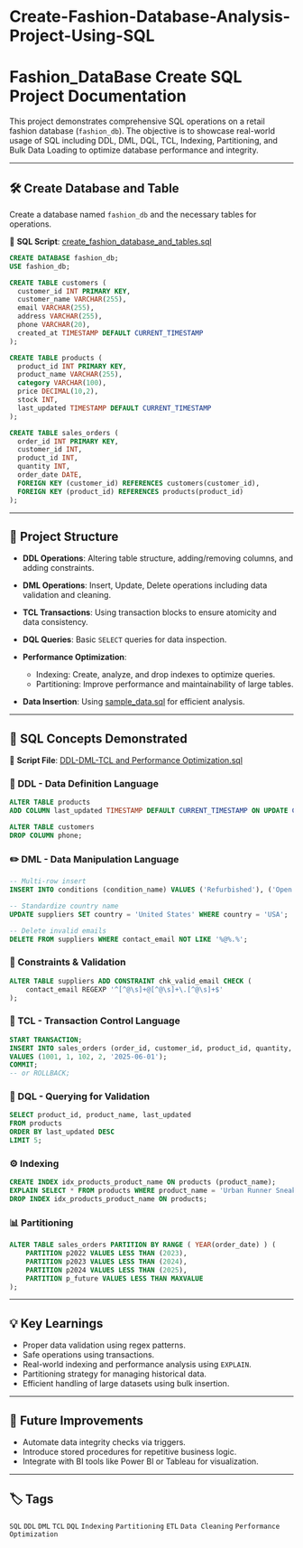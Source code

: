 # Create-Fashion-Database-Analysis-Project-Using-SQL

# Fashion\_DataBase Create SQL Project Documentation

This project demonstrates comprehensive SQL operations on a retail fashion database (`fashion_db`). The objective is to showcase real-world usage of SQL including DDL, DML, DQL, TCL, Indexing, Partitioning, and Bulk Data Loading to optimize database performance and integrity.

---

## 🛠️ Create Database and Table

Create a database named `fashion_db` and the necessary tables for operations.

📄 **SQL Script**: [create\_fashion\_database\_and\_tables.sql](https://github.com/BI-with-Sabbir/Create-Fashion-Database-Analysis-Project-Using-SQL/blob/main/Create%20Fashion%20Database/create_fashion_database_and_tables.sql)

```sql
CREATE DATABASE fashion_db;
USE fashion_db;

CREATE TABLE customers (
  customer_id INT PRIMARY KEY,
  customer_name VARCHAR(255),
  email VARCHAR(255),
  address VARCHAR(255),
  phone VARCHAR(20),
  created_at TIMESTAMP DEFAULT CURRENT_TIMESTAMP
);

CREATE TABLE products (
  product_id INT PRIMARY KEY,
  product_name VARCHAR(255),
  category VARCHAR(100),
  price DECIMAL(10,2),
  stock INT,
  last_updated TIMESTAMP DEFAULT CURRENT_TIMESTAMP
);

CREATE TABLE sales_orders (
  order_id INT PRIMARY KEY,
  customer_id INT,
  product_id INT,
  quantity INT,
  order_date DATE,
  FOREIGN KEY (customer_id) REFERENCES customers(customer_id),
  FOREIGN KEY (product_id) REFERENCES products(product_id)
);
```

---

## 📁 Project Structure

* **DDL Operations**: Altering table structure, adding/removing columns, and adding constraints.
* **DML Operations**: Insert, Update, Delete operations including data validation and cleaning.
* **TCL Transactions**: Using transaction blocks to ensure atomicity and data consistency.
* **DQL Queries**: Basic `SELECT` queries for data inspection.
* **Performance Optimization**:

  * Indexing: Create, analyze, and drop indexes to optimize queries.
  * Partitioning: Improve performance and maintainability of large tables.
* **Data Insertion**: Using [sample\_data.sql](https://github.com/BI-with-Sabbir/Create-Fashion-Database-Analysis-Project-Using-SQL/blob/main/Create%20Fashion%20Database/sample_data.sql) for efficient analysis.

---

## 📌 SQL Concepts Demonstrated

📄 **Script File**: [DDL-DML-TCL and Performance Optimization.sql](https://github.com/BI-with-Sabbir/Create-Fashion-Database-Analysis-Project-Using-SQL/blob/main/Create%20Fashion%20Database/DDL-DML-TCL%20and%20Performance%20Optimization.sql)

### 🔧 DDL - Data Definition Language

```sql
ALTER TABLE products
ADD COLUMN last_updated TIMESTAMP DEFAULT CURRENT_TIMESTAMP ON UPDATE CURRENT_TIMESTAMP;

ALTER TABLE customers
DROP COLUMN phone;
```

### ✏️ DML - Data Manipulation Language

```sql
-- Multi-row insert
INSERT INTO conditions (condition_name) VALUES ('Refurbished'), ('Open Box');

-- Standardize country name
UPDATE suppliers SET country = 'United States' WHERE country = 'USA';

-- Delete invalid emails
DELETE FROM suppliers WHERE contact_email NOT LIKE '%@%.%';
```

### 🔐 Constraints & Validation

```sql
ALTER TABLE suppliers ADD CONSTRAINT chk_valid_email CHECK (
    contact_email REGEXP '^[^@\s]+@[^@\s]+\.[^@\s]+$'
);
```

### 🔄 TCL - Transaction Control Language

```sql
START TRANSACTION;
INSERT INTO sales_orders (order_id, customer_id, product_id, quantity, order_date)
VALUES (1001, 1, 102, 2, '2025-06-01');
COMMIT;
-- or ROLLBACK;
```

### 🔎 DQL - Querying for Validation

```sql
SELECT product_id, product_name, last_updated
FROM products
ORDER BY last_updated DESC
LIMIT 5;
```

### ⚙️ Indexing

```sql
CREATE INDEX idx_products_product_name ON products (product_name);
EXPLAIN SELECT * FROM products WHERE product_name = 'Urban Runner Sneakers';
DROP INDEX idx_products_product_name ON products;
```

### 📊 Partitioning

```sql
ALTER TABLE sales_orders PARTITION BY RANGE ( YEAR(order_date) ) (
    PARTITION p2022 VALUES LESS THAN (2023),
    PARTITION p2023 VALUES LESS THAN (2024),
    PARTITION p2024 VALUES LESS THAN (2025),
    PARTITION p_future VALUES LESS THAN MAXVALUE
);
```

---

## 💡 Key Learnings

* Proper data validation using regex patterns.
* Safe operations using transactions.
* Real-world indexing and performance analysis using `EXPLAIN`.
* Partitioning strategy for managing historical data.
* Efficient handling of large datasets using bulk insertion.

---

## 🔮 Future Improvements

* Automate data integrity checks via triggers.
* Introduce stored procedures for repetitive business logic.
* Integrate with BI tools like Power BI or Tableau for visualization.

---

## 🏷️ Tags

`SQL` `DDL` `DML` `TCL` `DQL` `Indexing` `Partitioning` `ETL` `Data Cleaning` `Performance Optimization`
